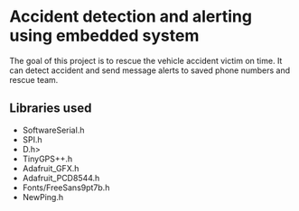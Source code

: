 # Accident detection and alerting using embedded system
The goal of this project is to rescue the vehicle accident victim on time.
It can detect accident and send message alerts to saved phone numbers and rescue team.

## Libraries used

  - SoftwareSerial.h
  - SPI.h
  - D.h>
  - TinyGPS++.h
  - Adafruit_GFX.h
  - Adafruit_PCD8544.h
  - Fonts/FreeSans9pt7b.h
  - NewPing.h
